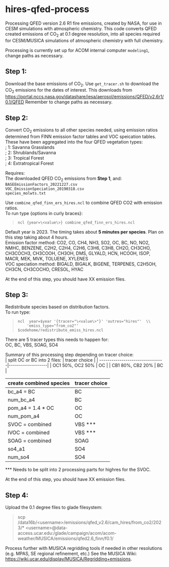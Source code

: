 # hires-qfed-process
Processing QFED version 2.6 R1 fire emissions, created by NASA, for use in CESM simulations with atmospheric chemistry. This code converts QFED created emissions of CO<sub>2</sub> at 0.1 degree resolution, into all species required for CESM/MUSICA simulations of atmospheric chemistry with full chemistry.

Processing is currently set up for ACOM internal computer ``modeling1``, change paths as necessary.

## Step 1:
Download the base emissions of CO<sub>2</sub>.
Use ``get_tracer.sh`` to download the CO<sub>2</sub> emissions for the dates of interest.
This downloads from 
https://portal.nccs.nasa.gov/datashare/iesa/aerosol/emissions/QFED/v2.6r1/0.1/QFED
Remember to change paths as necessary.

## Step 2:
Convert CO<sub>2</sub> emissions to all other species needed, using emission ratios determined from FINN emission factor tables and VOC speication tables. These have been aggregated into the four QFED vegetation types:\
;         1: Savanna Grasslands\
;         2: Shrublands/Savanna\
;         3: Tropical Forest\
;         4: Extratropical Forest

Requires: \
The downloaded QFED CO<sub>2</sub> emissions from **Step 1**, and:\
``BASEEmissionFactors_20221227.csv`` \
``VOC_EmissionSpeciation_20190318.csv`` \
``species_molwts.txt`` 

Use ``combine_qfed_finn_ers_hires.ncl`` to combine QFED CO2 with emission ratios. \
To run type {options in curly braces}:
   >     ncl {year=\<value\>} combine_qfed_finn_ers_hires.ncl

Default year is 2023. The timing takes about **5 minutes per species**. Plan on this step taking about 4 hours.\
Emission factor method: CO2, CO, CH4, NH3, SO2, OC, BC, NO, NO2, NMHC, BENZENE, C2H2, C2H4, C2H6, C3H6, C3H8, CH2O, CH3CHO, CH3COCH3, CH3COOH, CH3OH, DMS, GLYALD, HCN, HCOOH, ISOP, MACR, MEK, MVK, TOLUENE, XYLENES \
VOC speciation method: BIGALD, BIGALK, BIGENE, TERPENES, C2H5OH, CH3CN, CH3COCHO, CRESOL, HYAC

At the end of this step, you should have XX emission files.

## Step 3:
Redistribute species based on distribution factors.\
To run type:
   >     ncl  year=$year '{tracer="\<value\>"}' 'outres="hires"'  \\ 
   >         'emiss_type="from_co2"' $codehome/redistribute_emiss_hires.ncl 

There are 5 tracer types this needs to happen for:\
OC, BC, VBS, SOAG, SO4

Summary of this processing step depending on tracer choice:\
|   split OC or BC into 2 files:  |     tracer choice |
| --------------------------------|-------------------|
|           OC1 50%, OC2 50%      |       OC          |
|           CB1 80%, CB2 20%      |       BC          |

|   create combined species       |     tracer choice |
| --------------------------------|-------------------|
|           bc_a4       = BC      |       BC          |
|           num_bc_a4             |       BC          |
|           pom_a4      = 1.4 * OC|       OC          |
|           num_pom_a4            |       OC          |
|           SVOC        = combined|       VBS ***     |
|           IVOC        = combined|       VBS ***     |
|           SOAG        = combined|       SOAG        |
|           so4_a1                |       SO4         |
|           num_so4               |       SO4         |

*** Needs to be split into 2 processing parts for highres for the SVOC.

At the end of this step, you should have XX emission files.

## Step 4:
Upload the 0.1 degree files to glade filesystem:
   > scp /data16b/\<username\>/emissions/qfed_v2.6/cam_hires/from_co2/2023/*
   >      \<username\>\@data-access.ucar.edu:/glade/campaign/acom/acom-weather/MUSICA/emissions/qfed2.6_finn/f0.1/

Process further with MUSICA regridding tools if needed in other resolutions (e.g. MPAS, SE regional refinement, etc.) See the MUSICA Wiki: https://wiki.ucar.edu/display/MUSICA/Regridding+emissions.
